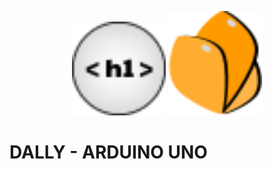 <p align="center">
  <img width="150px" src="./imgs/h1icon.svg" alt="Logo de h1">
  <img width="150px" src="./imgs/icon.svg" alt="Dally icon">
</p>


# DALLY - ARDUINO UNO
